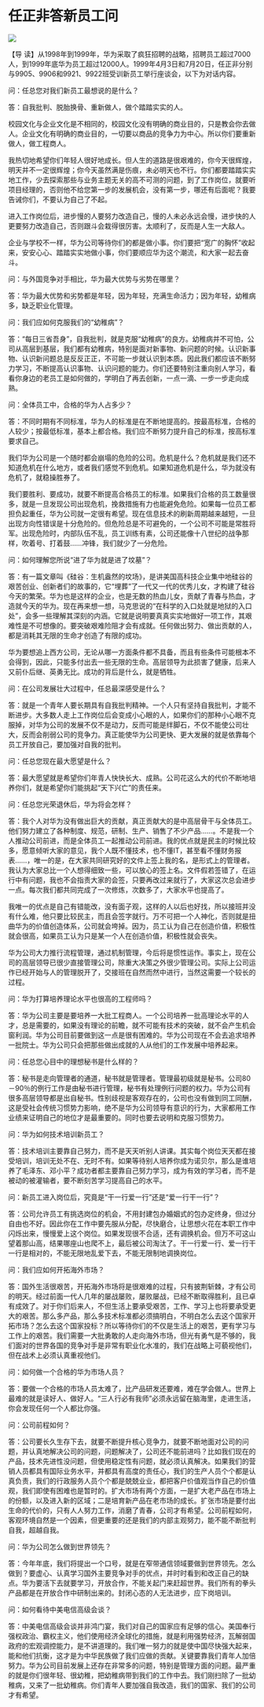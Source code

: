 # 任正非答新员工问
<img class="pv" src="https://api.visitor.plantree.me/visitor-badge/pv?namespace=plantree.me&key=renzhengfei-speeches/./docs/speeches/1999/07/任正非答新员工问.md">




【导  读】从1998年到1999年，华为采取了疯狂招聘的战略，招聘员工超过7000人，到1999年底华为员工超过12000人。1999年4月3日和7月20日，任正非分别与9905、9906和9921、9922班受训新员工举行座谈会，以下为对话内容。



问：任总您对我们新员工最想说的是什么？

答：自我批判、脱胎换骨、重新做人，做个踏踏实实的人。

校园文化与企业文化是不相同的，校园文化没有明确的商业目的，只是教会你去做人。企业文化有明确的商业目的，一切要以商品的竞争力为中心。所以你们要重新做人，做工程商人。

我热切地希望你们年轻人很好地成长。但人生的道路是很艰难的，你今天很辉煌，明天并不一定很辉煌；你今天虽然满是伤痕，未必明天也不行。你们都要踏踏实实地工作，少去探索那些与业务主题无关的高不可测的问题，到了工作岗位，就要听项目经理的，否则他不给您第一步的发展机会，没有第一步，哪还有后面呢？我要告诫你们，不要认为自己了不起。

进入工作岗位后，进步慢的人要努力改造自己，慢的人未必永远会慢，进步快的人更要努力改造自己，否则跟斗会栽得很厉害。太顺利了，反而是人生一大敌人。

企业与学校不一样，华为公司等待你们的都是做小事。你们要把“宽广的胸怀”收起来，安安心心、踏踏实实地做小事，你们要顺应华为这个潮流，和大家一起去奋斗。

问：与外国竞争对手相比，华为最大优势与劣势在哪里？

答：华为最大优势和劣势都是年轻，因为年轻，充满生命活力；因为年轻，幼稚病多，缺乏职业化管理。

问：我们应如何克服我们的“幼稚病”？

答：“每日三省吾身”，自我批判，就是克服“幼稚病”的良方。幼稚病并不可怕，公司从高层到基层，我们都有幼稚病，特别是面对新事物、新问题的时候。认识新事物、认识新问题总是反反正正，不可能一步就认识到本质。因此我们都应该不断努力学习，不断提高认识事物、认识问题的能力。你们还要特别注重向别人学习，看看你身边的老员工是如何做的，学明白了再去创新，一点一滴、一步一步走向成熟。

问：全体员工中，合格的华为人占多少？

答：不同时期有不同标准，华为人的标准是在不断地提高的。按最高标准，合格的人较少；按最低标准，基本上都合格。我们应不断努力提升自己的标准，按高标准要求自己。

我们华为公司是一个随时都会崩塌的危险的公司。危机是什么？危机就是我们还不知道危机在什么地方，或者我们感觉不到危机。如果知道危机是什么，华为就没有危机了，就稳操胜券了。

我们要胜利、要成功，就要不断提高合格员工的标准。如果我们合格的员工数量很多，就是一旦发现公司出现危机，挽救措施有力也能避免危险。如果每一位员工都担负起重任，华为公司就一定很有希望。现在信息技术的刷新周期越来越短，一旦出现方向性错误是十分危险的。但危险总是不可避免的，一个公司不可能是常胜将军。出现危险时，内部队伍不乱，员工训练有素，公司还能像十八世纪的战争那样，吹着号、打着鼓……冲锋，我们就少了一分危险。

问：如何理解您所说“进了华为就是进了坟墓”？

答：有一篇文章叫《硅谷：生机盎然的坟场》，是讲美国高科技企业集中地硅谷的艰苦创业、创新者们的故事的，它“埋葬”了一代又一代的优秀儿女，才构建了硅谷今天的繁荣。华为也是这样的企业，也是无数的热血儿女，贡献了青春与热血，才造就今天的华为。现在再来想一想，马克思说的“在科学的入口处就是地狱的入口处”，会多一些理解其深刻的内涵。它就是说明要真真实实地做好一项工作，其艰难性是不可想像的。要突破艰难险阻才会有成就。任何做出努力、做出贡献的人，都是消耗其无限的生命才创造了有限的成功。

华为要想追上西方公司，无论从哪一方面条件都不具备，而且有些条件可能根本不会得到，因此，只能多付出去一些无限的生命。高层领导为此损害了健康，后来人又前仆后继、英勇无比。成功的背后是什么，就是牺牲。

问：在公司发展壮大过程中，任总最深感受是什么？

答：就是一个青年人要长期具有自我批判精神。一个人只有坚持自我批判，才能不断进步。大多数人走上工作岗位后会变成小心眼的人，如果你们的那种小心眼不克服掉，对华为公司的发展不仅不是动力，反而可能是绊脚石，不仅不能使公司壮大，反而会削弱公司的竞争力。真正能使华为公司更快、更大发展的就是依靠每个员工开放自己，要加强对自我的批判。

问：任总您现在最大愿望是什么？

答：最大愿望就是希望你们年青人快快长大、成熟。公司花这么大的代价不断地培养你们，就是希望你们能挑起“天下兴亡”的责任来。

问：任总您光荣退休后，华为将会怎样？

答：我个人对华为没有做出巨大的贡献，真正贡献大的是中高层骨干与全体员工。他们努力建立了各种制度、规范，研制、生产、销售了不少产品……。不是我一个人推动公司前进，而是全体员工一起推动公司前进。我的优点就是民主的时候比较多，愿意倾听大家的意见，我个人既不懂技术，也不懂IT，甚至看不懂财务报表……，唯一的是，在大家共同研究好的文件上签上我的名，是形式上的管理者。我认为大家总比一个人想得细致一些，可以放心的签上名。文件假若签错了，在运行中有问题，我也不会指责大家的会签，只要再改过来就行了，大家这次总会进步一点。每次我们都共同完成了一次修炼，次数多了，大家水平也提高了。

我唯一的优点是自己有错能改，没有面子观，这样的人以后也好找，所以接班并没有什么难，他只要比较民主，而且会签字就行。万不可把一个人神化，否则就是扭曲华为的价值创造体系，公司就会垮掉。因为，员工认为自己在创造价值，积极性就会很高，如果员工认为只是某一个人在创造价值，积极性就会丧失。

华为公司大力推行流程管理，通过机制管理，今后将是惯性运作。事实上，现在公司的高层领导已很少直接管理公司，除重大决策之外很少管理公司。实际上公司运作已经开始与人的管理脱开了，交接班在自然而然中进行，当然这需要一个较长的过程。

问：华为打算培养理论水平也很高的工程师吗？

答：华为公司主要是要培养一大批工程商人。一个公司培养一批高理论水平的人才，总是需要的，如果没有理论的前瞻，就不可能有技术的突破，就不会产生机会窗利润。华为公司目前要做到这一点是很有困难的。华为公司现在不会去追求培养一批院士。华为公司只会把那些做出成就的人从他们的工作发展中培养起来。

问：任总您心目中的理想秘书是什么样的？

答：秘书是走向管理者的通道，秘书就是管理者。管理最初级就是秘书。公司80－90％的例行工作是由秘书进行管理，秘书有处理例行问题的权力。华为公司有很多高层领导都是出自秘书。性别歧视是客观存在的，公司也没有做到同工同酬，这是受社会传统习惯势力影响，绝不是华为公司领导有意识的行为，大家都用工作业绩来证明自己的地位才是最重要的。同时也要去说明和克服习惯势力。

问：华为如何技术培训新员工？

答：技术培训主要靠自己努力，而不是天天听别人讲课。其实每个岗位天天都在接受培训，培训无处不在、无时不有。如果等待别人培养你成为诺贝尔，那么是谁培养了毛泽东、邓小平？成功者都主要靠自己努力学习，成为有效的学习者，而不是被动的被灌输者，要不断刻苦学习提高自己的水平。

问：新员工进入岗位后，究竟是“干一行爱一行”还是“爱一行干一行”？

答：公司允许员工有挑选岗位的机会，不用封建包办婚姻式的包办定终身，但过分自由也不好。因此你在工作中要先服从分配，尽快磨合，让思想火花在本职工作中闪烁出来，慢慢爱上这个岗位。如果发现很不合适，还有调换机会。但万不可这山望着那山高，结果哪座山也爬不上，最后被公司淘汰了。干一行爱一行、爱一行干一行是相对的，不能无限地乱爱下去，不能无限制地调换岗位。

问：我们应如何开拓海外市场？

答：国外生活很艰苦，开拓海外市场将是很艰难的过程，只有披荆斩棘，才有公司的明天。经过前面一代人几年的屡战屡败，屡败屡战，已经不断取得胜利，且已卓有成效了。对于你们后来人，不但生活上要承受艰苦，工作、学习上也将要承受更大的艰苦。那么多产品，那么多技术标准都必须搞明白，不明白怎么去这个国家开拓市场？怎么去这个国家投标？所以等待你们的不仅是生活上的艰苦，更有学习与工作上的艰苦。我们需要一大批勇敢的人走向海外市场，但光有勇气是不够的，我们面对的世界各国的竞争对手是非常有职业化水准的，我们在战略上可藐视他们，但在战术上必须认真重视他们。

问：如何做一个合格的华为市场人员？

答：要做一个合格的市场人员太难了，比产品研发还要难，难在学会做人。世界上最难的就是读好人、做好人。“三人行必有我师”必须永远留在脑海里，走进生活，你会发现任何一个人都比你强。

问：公司前程如何？

答：公司要长久生存下去，就要不断提升核心竞争力，就要不断地面对公司的问题，并认真地解决公司的问题，问题解决了，公司还不能前进吗？比如我们现在的产品，技术先进性没问题，但使用稳定性有问题，就必须认真解决。如果我们的营销人员都具有国际业务水平，并都具有高度的责任心，我们的生产人员个个都是认真负责，我们的行政服务人员个个都是兢兢业业，都把客户价值观当作自己的价值观，我们即使有困难也是暂时的。扩大市场有两个方面，一是扩大老产品在市场上的份额，以及进入新的区域；二是培育新产品在老市场的成长。扩张市场是要付出生命的代价的，只有人人努力工作，消磨了青春，公司才有希望。公司前程如何，客观环境自然是一个因素，但更重要的还是我们的内部主观努力，能不能不断批判自我，超越自我。

问：华为公司怎么做到世界领先？

答：今年年底，我们将提出一个口号，就是在窄带通信领域要做到世界领先。怎么做到？要虚心、认真学习国外主要竞争对手的优点，并时时看到和改正自己的缺点。华为要活下去就要学习，开放合作，不能关起门来赶超世界。我们所有的拳头产品都是在开放合作中研制出来的。封闭心态的人无法进步，应下岗培训。

问：如何看待中美电信高级会谈？

答：中美电信高级会谈并非鸿门宴，我们对自己的国家应有足够的信心。美国奉行强权政治、霸权主义，他们使用经济全球化的措施，就是利用强势经济，瓦解弱国政府的宏观调控能力，是不讲道理的。我们唯一努力的就是使中国尽快强大起来，能和他们抗衡，这才是为中华民族做了我们应做的贡献。关键要靠我们青年人加倍努力。华为公司目前发展上还存在非常多的问题，特别是管理方面的问题。最严重的就是你们很年轻、很幼稚，把幼稚病带到我们的工作中去。我们刚扫除了一批幼稚病，又来了一批幼稚病。你们青年人要加强自我改造，我们的国家、我们的公司才有希望。
